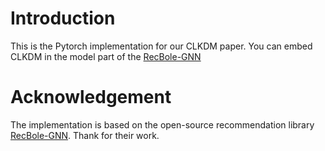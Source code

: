 Introduction
====
This is the Pytorch implementation for our CLKDM paper. You can embed CLKDM in the model part of the [RecBole-GNN](https://github.com/RUCAIBox/RecBole-GNN)




Acknowledgement
====
The implementation is based on the open-source recommendation library [RecBole-GNN](https://github.com/RUCAIBox/RecBole-GNN). Thank for their work.
